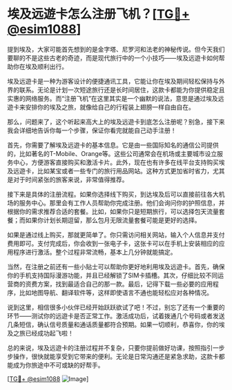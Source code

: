 # 埃及远遊卡怎么注册飞机？[[TG💪+ @esim1088](https://t.me/s/esim1088)]

提到埃及，大家可能首先想到的是金字塔、尼罗河和法老的神秘传说。但今天我们要聊的不是这些古老的奇迹，而是现代旅行中的一个小技巧——埃及远遊卡如何帮助你在埃及顺利出行。

埃及远遊卡是一种为游客设计的便捷通讯工具，它能让你在埃及期间轻松保持与外界的联系。无论是计划一次短途旅行还是长时间居住，这款卡都能为你提供稳定且实惠的网络服务。而“注册飞机”在这里其实是一个幽默的说法，意思是通过埃及远遊卡来安排你的埃及之旅，就像给自己的行程装上翅膀一样自由自在。

那么，问题来了，这个听起来高大上的埃及远遊卡到底怎么注册呢？别急，接下来我会详细地告诉你每一个步骤，保证你看完就能自己动手注册！

首先，你需要了解埃及远遊卡的基本信息。它是由一些国际知名的通信公司提供的，比如著名的T-Mobile、Orange等。这些公司通常会在机场或主要城市设立服务中心，方便游客直接购买和激活卡片。此外，现在也有许多在线平台支持购买埃及远遊卡，比如某宝或者一些专门的旅行用品网站。这种方式更加省时省力，尤其是对于时间紧张的旅客来说，非常值得推荐。

接下来是具体的注册流程。如果你选择线下购买，到达埃及后可以直接前往各大机场的服务中心。那里会有工作人员帮助你完成注册。他们会询问你的护照信息，并根据你的需求推荐合适的套餐。比如，如果你只是短期旅行，可以选择包天流量套餐；而如果你计划长期逗留，那么包月无限流量套餐可能是更好的选择。

如果是通过线上购买，那就更简单了。你只需访问相关网站，输入个人信息并支付费用即可。支付完成后，你会收到一张电子卡，这张卡可以在手机上安装相应的应用程序进行激活。整个过程非常流畅，基本上几分钟就能搞定。

当然，在注册之前还有一些小贴士可以帮助你更好地利用埃及远遊卡。首先，确保你的手机支持国际漫游功能，并且已经解锁了SIM卡插槽。其次，仔细比较不同运营商的资费方案，找到最适合自己的那一款。最后，记得下载一些必要的应用程序，比如地图导航、翻译软件等，这样即使语言不通也能轻松应对各种情况。

说到这里，相信很多小伙伴已经开始跃跃欲试了吧！不过，别忘了还有一个重要的环节——测试你的远遊卡是否正常工作。激活成功后，试着拨通几个号码或者发送几条短信，确认信号质量和通话质量都符合预期。如果一切顺利，恭喜你，你的埃及之旅已经成功起飞啦！

总的来说，埃及远遊卡的注册过程并不复杂，只要你提前做好功课，按照指引一步步操作，很快就能享受到它带来的便利。无论是日常沟通还是紧急求助，这款卡都能成为你旅途中不可或缺的好帮手。

[[TG💪+ @esim1088](https://t.me/s/esim1088) ![Image](https://i.postimg.cc/4NQfJmqS/Snipaste-2025-05-13-00-14-12.png)]